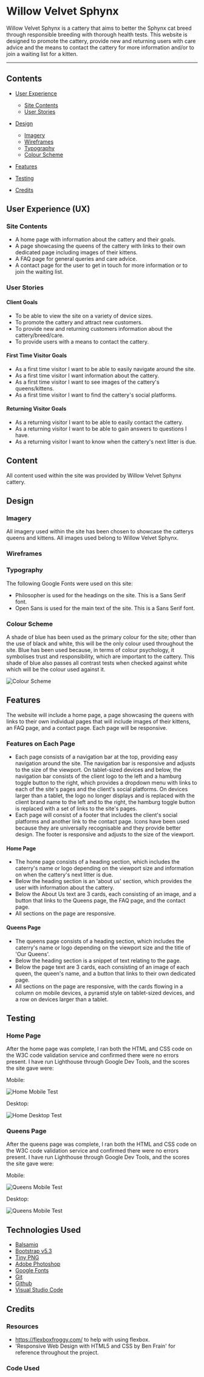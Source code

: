 # Willow Velvet Sphynx

Willow Velvet Sphynx is a cattery that aims to better the Sphynx cat breed through responsible breeding with thorough health tests. This website is designed to promote the cattery, provide new and returning users with care advice and the means to contact the cattery for more information and/or to join a waiting list for a kitten.

---

## Contents

* [User Experience](#user-experience-ux)

  * [Site Contents](#site-contents)
  * [User Stories](#user-stories)

* [Design](#design)

  * [Imagery](#imagery)
  * [Wireframes](#wireframes)
  * [Typography](#typography)
  * [Colour Scheme](#colour-scheme)

* [Features](#features)

* [Testing](#testing)

* [Credits](#credits)

## User Experience (UX)

### Site Contents

- A home page with information about the cattery and their goals.
- A page showcasing the queens of the cattery with links to their own dedicated page including images of their kittens.
- A FAQ page for general queries and care advice.
- A contact page for the user to get in touch for more information or to join the waiting list.

### User Stories

#### Client Goals

- To be able to view the site on a variety of device sizes.
- To promote the cattery and attract new customers.
- To provide new and returning customers information about the cattery/breed/care.
- To provide users with a means to contact the cattery.

#### First Time Visitor Goals

- As a first time visitor I want to be able to easily navigate around the site.
- As a first time visitor I want information about the cattery.
- As a first time visitor I want to see images of the cattery's queens/kittens.
- As a first time visitor I want to find the cattery's social platforms.

#### Returning Visitor Goals

- As a returning visitor I want to be able to easily contact the cattery.
- As a returning visitor I want to be able to gain answers to questions I have.
- As a returning visitor I want to know when the cattery's next litter is due.

## Content

All content used within the site was provided by Willow Velvet Sphynx cattery.

## Design

### Imagery

All imagery used within the site has been chosen to showcase the catterys queens and kittens.
All images used belong to Willow Velvet Sphynx.

### Wireframes

### Typography

The following Google Fonts were used on this site:

- Philosopher is used for the headings on the site. This is a Sans Serif font.
- Open Sans is used for the main text of the site. This is a Sans Serif font.

### Colour Scheme

A shade of blue has been used as the primary colour for the site; other than the use of black and white, this will be the only colour used throughout the site. Blue has been used because, in terms of colour psychology, it symbolises trust and responsibility, which are important to the cattery. This shade of blue also passes all contrast tests when checked against white which will be the colour used against it.

![Colour Scheme](assets/readme/site-colour.png)

## Features

The website will include a home page, a page showcasing the queens with links to their own individual pages that will include images of their kittens, an FAQ page, and a contact page.
Each page will be responsive.

### Features on Each Page

- Each page consists of a navigation bar at the top, providing easy navigation around the site. The navigation bar is responsive and adjusts to the size of the viewport. On tablet-sized devices and below, the navigation bar consists of the client logo to the left and a hamburg toggle button to the right, which provides a dropdown menu with links to each of the site's pages and the client's social platforms. On devices larger than a tablet, the logo no longer displays and is replaced with the client brand name to the left and to the right, the hamburg toggle button is replaced with a set of links to the site's pages.
- Each page will consist of a footer that includes the client's social platforms and another link to the contact page. Icons have been used because they are universally recognisable and they provide better design. The footer is responsive and adjusts to the size of the viewport.

#### Home Page

- The home page consists of a heading section, which includes the caterry's name or logo depending on the viewport size and information on when the cattery's next litter is due.
- Below the heading section is an 'about us' section, which provides the user with information about the cattery.
- Below the About Us text are 3 cards, each consisting of an image, and a button that links to the Queens page, the FAQ page, and the contact page.
- All sections on the page are responsive.

#### Queens Page

- The queens page consists of a heading section, which includes the caterry's name or logo depending on the viewport size and the title of 'Our Queens'.
- Below the heading section is a snippet of text relating to the page.
- Below the page text are 3 cards, each consisting of an image of each queen, the queen's name, and a button that links to their own dedicated page.
- All sections on the page are responsive, with the cards flowing in a column on mobile devices, a pyramid style on tablet-sized devices, and a row on devices larger than a tablet.

## Testing

### Home Page

After the home page was complete, I ran both the HTML and CSS code on the W3C code validation service and confirmed there were no errors present.
I have run Lighthouse through Google Dev Tools, and the scores the site gave were:

Mobile:

![Home Mobile Test](./assets/readme/index-mobile-lighthouse.png)

Desktop:

![Home Desktop Test](./assets/readme/index-desktop-lighthouse.png)

### Queens Page

After the queens page was complete, I ran both the HTML and CSS code on the W3C code validation service and confirmed there were no errors present.
I have run Lighthouse through Google Dev Tools, and the scores the site gave were:

Mobile:

![Queens Mobile Test](./assets/readme/queens-mobile-lighthouse.png)

Desktop:

![Queens Mobile Test](./assets/readme/queens-desktop-lighthouse.png)

## Technologies Used

- [Balsamiq](https://balsamiq.com/wireframes/)
- [Bootstrap v5.3](https://getbootstrap.com/)
- [Tiny PNG](https://tinypng.com/)
- [Adobe Photoshop](https://www.adobe.com/uk/)
- [Google Fonts](https://fonts.google.com/about)
- [Git](https://git-scm.com/)
- [Github](https://github.com/)
- [Visual Studio Code](https://code.visualstudio.com/)

## Credits

### Resources

- https://flexboxfroggy.com/ to help with using flexbox.
- 'Responsive Web Design with HTML5 and CSS by Ben Frain' for reference throughout the project.

### Code Used